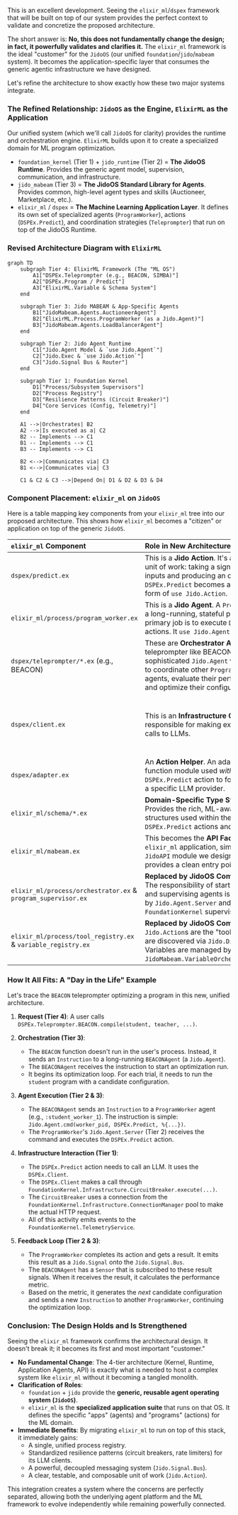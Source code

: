 This is an excellent development. Seeing the `elixir_ml`/`dspex` framework that will be built on top of our system provides the perfect context to validate and concretize the proposed architecture.

The short answer is: **No, this does not fundamentally change the design; in fact, it powerfully validates and clarifies it.** The `elixir_ml` framework is the ideal "customer" for the `JidoOS` (our unified `foundation`/`jido`/`mabeam` system). It becomes the application-specific layer that consumes the generic agentic infrastructure we have designed.

Let's refine the architecture to show exactly how these two major systems integrate.

### The Refined Relationship: `JidoOS` as the Engine, `ElixirML` as the Application

Our unified system (which we'll call `JidoOS` for clarity) provides the runtime and orchestration engine. `ElixirML` builds upon it to create a specialized domain for ML program optimization.

*   `foundation_kernel` (Tier 1) + `jido_runtime` (Tier 2) = **The JidoOS Runtime**. Provides the generic agent model, supervision, communication, and infrastructure.
*   `jido_mabeam` (Tier 3) = **The JidoOS Standard Library for Agents**. Provides common, high-level agent types and skills (Auctioneer, Marketplace, etc.).
*   `elixir_ml` / `dspex` = **The Machine Learning Application Layer**. It defines its own set of specialized agents (`ProgramWorker`), actions (`DSPEx.Predict`), and coordination strategies (`Teleprompter`) that run on top of the JidoOS Runtime.

### Revised Architecture Diagram with `ElixirML`

```mermaid
graph TD
    subgraph Tier 4: ElixirML Framework (The "ML OS")
        A1["DSPEx.Teleprompter (e.g., BEACON, SIMBA)"]
        A2["DSPEx.Program / Predict"]
        A3["ElixirML.Variable & Schema System"]
    end

    subgraph Tier 3: Jido MABEAM & App-Specific Agents
        B1["JidoMabeam.Agents.AuctioneerAgent"]
        B2["ElixirML.Process.ProgramWorker (as a Jido.Agent)"]
        B3["JidoMabeam.Agents.LoadBalancerAgent"]
    end

    subgraph Tier 2: Jido Agent Runtime
        C1["Jido.Agent Model & `use Jido.Agent`"]
        C2["Jido.Exec & `use Jido.Action`"]
        C3["Jido.Signal Bus & Router"]
    end

    subgraph Tier 1: Foundation Kernel
        D1["Process/Subsystem Supervisors"]
        D2["Process Registry"]
        D3["Resilience Patterns (Circuit Breaker)"]
        D4["Core Services (Config, Telemetry)"]
    end

    A1 -->|Orchestrates| B2
    A2 -->|Is executed as a| C2
    B2 -- Implements --> C1
    B1 -- Implements --> C1
    B3 -- Implements --> C1

    B2 <-->|Communicates via| C3
    B1 <-->|Communicates via| C3

    C1 & C2 & C3 -->|Depend On| D1 & D2 & D3 & D4
```

### Component Placement: `elixir_ml` on `JidoOS`

Here is a table mapping key components from your `elixir_ml` tree into our proposed architecture. This shows how `elixir_ml` becomes a "citizen" or application on top of the generic `JidoOS`.

| `elixir_ml` Component | Role in New Architecture | Integration Point & Tier |
| :--- | :--- | :--- |
| `dspex/predict.ex` | This is a **Jido Action**. It's a fundamental unit of work: taking a signature and inputs and producing an output. `use DSPEx.Predict` becomes a specialized form of `use Jido.Action`. | **Tier 2/3**: Implements the `Jido.Action` behavior. |
| `elixir_ml/process/program_worker.ex` | This is a **Jido Agent**. A `ProgramWorker` is a long-running, stateful process whose primary job is to execute `DSPEx.Predict` actions. It `use Jido.Agent`. | **Tier 3**: An application-specific agent running on the Jido Runtime. |
| `dspex/teleprompter/*.ex` (e.g., BEACON) | These are **Orchestrator Agents**. A teleprompter like BEACON is a sophisticated `Jido.Agent` whose *task* is to coordinate other `ProgramWorker` agents, evaluate their performance, and optimize their configurations. | **Tier 3**: A high-level coordination agent that uses the Jido Runtime to manage other agents. |
| `dspex/client.ex` | This is an **Infrastructure Client**. It's responsible for making external HTTP calls to LLMs. | **Tier 1/3 Interface**: The client logic itself (building the request) is in Tier 3, but it **must** use the `FoundationKernel.Infrastructure` components (`CircuitBreaker`, `ConnectionManager`) from Tier 1 for resilience. |
| `dspex/adapter.ex` | An **Action Helper**. An adapter is a pure function module used *within* a `DSPEx.Predict` action to format data for a specific LLM provider. | **Tier 3**: Internal implementation detail of an Action. |
| `elixir_ml/schema/*.ex` | **Domain-Specific Type System**. Provides the rich, ML-aware data structures used within the `DSPEx.Predict` actions and agents. | **Tier 3/4**: Defines the data contracts for the `elixir_ml` application layer. |
| `elixir_ml/mabeam.ex` | This becomes the **API Facade** for the `elixir_ml` application, similar to the `JidoAPI` module we designed. It provides a clean entry point for users. | **Tier 4**: The public-facing API for the `elixir_ml` framework. |
| `elixir_ml/process/orchestrator.ex` & `program_supervisor.ex` | **Replaced by JidoOS Components**. The responsibility of starting, stopping, and supervising agents is now handled by `Jido.Agent.Server` and `FoundationKernel` supervisors. | **N/A**: Logic is absorbed by Tier 1 & 2. |
| `elixir_ml/process/tool_registry.ex` & `variable_registry.ex` | **Replaced by JidoOS Components**. `Jido.Action`s are the "tools," and they are discovered via `Jido.Discovery`. Variables are managed by the `JidoMabeam.VariableOrchestratorAgent`. | **N/A**: Logic is absorbed by Tier 1 & 3. |

### How It All Fits: A "Day in the Life" Example

Let's trace the `BEACON` teleprompter optimizing a program in this new, unified architecture.

1.  **Request (Tier 4)**: A user calls `DSPEx.Teleprompter.BEACON.compile(student, teacher, ...)`.

2.  **Orchestration (Tier 3)**:
    *   The `BEACON` function doesn't run in the user's process. Instead, it sends an `Instruction` to a long-running `BEACONAgent` (a `Jido.Agent`).
    *   The `BEACONAgent` receives the instruction to start an optimization run.
    *   It begins its optimization loop. For each trial, it needs to run the `student` program with a candidate configuration.

3.  **Agent Execution (Tier 2 & 3)**:
    *   The `BEACONAgent` sends an `Instruction` to a `ProgramWorker` agent (e.g., `:student_worker_1`). The instruction is simple: `Jido.Agent.cmd(worker_pid, DSPEx.Predict, %{...})`.
    *   The `ProgramWorker`'s `Jido.Agent.Server` (Tier 2) receives the command and executes the `DSPEx.Predict` action.

4.  **Infrastructure Interaction (Tier 1)**:
    *   The `DSPEx.Predict` action needs to call an LLM. It uses the `DSPEx.Client`.
    *   The `DSPEx.Client` makes a call through `FoundationKernel.Infrastructure.CircuitBreaker.execute(...)`.
    *   The `CircuitBreaker` uses a connection from the `FoundationKernel.Infrastructure.ConnectionManager` pool to make the actual HTTP request.
    *   All of this activity emits events to the `FoundationKernel.TelemetryService`.

5.  **Feedback Loop (Tier 2 & 3)**:
    *   The `ProgramWorker` completes its action and gets a result. It emits this result as a `Jido.Signal` onto the `Jido.Signal.Bus`.
    *   The `BEACONAgent` has a `Sensor` that is subscribed to these result signals. When it receives the result, it calculates the performance metric.
    *   Based on the metric, it generates the *next* candidate configuration and sends a new `Instruction` to another `ProgramWorker`, continuing the optimization loop.

### Conclusion: The Design Holds and Is Strengthened

Seeing the `elixir_ml` framework confirms the architectural design. It doesn't break it; it becomes its first and most important "customer."

*   **No Fundamental Change**: The 4-tier architecture (Kernel, Runtime, Application Agents, API) is exactly what is needed to host a complex system like `elixir_ml` without it becoming a tangled monolith.
*   **Clarification of Roles**:
    *   `foundation` + `jido` provide the **generic, reusable agent operating system (`JidoOS`)**.
    *   `elixir_ml` is the **specialized application suite** that runs on that OS. It defines the specific "apps" (agents) and "programs" (actions) for the ML domain.
*   **Immediate Benefits**: By migrating `elixir_ml` to run on top of this stack, it immediately gains:
    *   A single, unified process registry.
    *   Standardized resilience patterns (circuit breakers, rate limiters) for its LLM clients.
    *   A powerful, decoupled messaging system (`Jido.Signal.Bus`).
    *   A clear, testable, and composable unit of work (`Jido.Action`).

This integration creates a system where the concerns are perfectly separated, allowing both the underlying agent platform and the ML framework to evolve independently while remaining powerfully connected.

